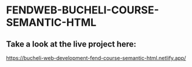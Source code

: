 # FENDWEB-BUCHELI-COURSE-SEMANTIC-HTML

## Take a look at the live project here:
https://bucheli-web-development-fend-course-semantic-html.netlify.app/
